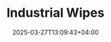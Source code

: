 ---
type: product
layout: product
date: 2025-03-27T13:09:43+04:00
sitemap:
  priority: 1
  changefreq: "weekly"

# SEO metadata
seoTitleSuffix: "Heavy-Duty Shop Towels Near Me"
seoDescription: >-
  Tennessee auto shops trust Industrial Wipes from Nutcracker Pro. 1050 durable, lint-free wipes per roll. Solvent-resistant and cost-effective for mechanics.

# Page content
title: "**Industrial Wipes**"
titlePrefix: "Tennessee’s Go-To for"
description: >-
  Industrial Wipes deliver top performance for Tennessee mechanics. Each roll has 1050 heavy-duty, lint-free wipes that tackle grease and oil. Save 40% over rentals!

# price section
priceSection:
  title: "Unbeatable price"

# benefitsContent
benefitsImages:
  - image: "/images/wipes/product-main.jpg"
    alt: "Industrial Wipes for Tennessee Mechanics"

# benefitsContent
benefitsBlocks:
  - title: "Tennessee Shop Essential"
    text: >-
      Industrial Wipes are perfect for Tennessee auto shops. They clean oil, grease, and fluids fast, keeping dealerships and garages spotless with ease.
  - title: "Strong and Soaky"
    text: >-
      These wipes hold up tough in Tennessee service bays. They soak up spills quick and don’t tear, making cleanup a breeze for mechanics.
  - title: "Works with Solvents"
    text: >-
      Use them with most solvents in Tennessee shops. Industrial Wipes clean tools, surfaces, and gear without breaking down, a mechanic’s dream.
  - title: "Big Savings in Tennessee"
    text: >-
      Get 1050 wipes per roll and cut costs by 40% over rentals. Tennessee shops stock up cheap and keep a steady supply for busy days.
  - title: "No Lint Left Behind"
    text: >-
      Low-lint Industrial Wipes leave Tennessee shop surfaces clean. Perfect for windshields and parts with no mess or residue after wiping.
  - title: "Easy Dispensing"
    text: >-
      Fits Tork dispensers for quick grabs in Tennessee garages. Tear-off design cuts waste and keeps workflows smooth for service pros.
  - title: "Fast Shipping Statewide"
    text: >-
      Tennessee mechanics get Industrial Wipes fast. Our quick delivery keeps your shop stocked for high-volume jobs without delay.
  - title: "Tough for Heavy Use"
    text: >-
      Built to last, these wipes handle Tennessee dealership messes. No shredding, just solid cleaning power for oil and grime every time.
  - title: "Tennessee Mechanic Pick"
    text: >-
      From Memphis to Nashville, Tennessee shops love Industrial Wipes. Affordable, durable, and perfect for daily auto repair needs.

# gallery section
gallery:
  id: "product-gallery"
  items:
    - image: "images/wipes/gallery-4.jpg"
      alt: "Industrial wipes effectively cleaning greasy automotive parts"
    - image: "images/wipes/gallery-5.jpg"
      alt: "Heavy-duty shop wipes in Tork floor dispenser for easy access"
    - image: "images/wipes/gallery-6.jpg"
      alt: "Industrial wipes demonstrating superior absorption of automotive fluids"

# testimonials section
testimonials:
  title: "# Customer reviews"
  items:
    - name: "Chuck"
      text: >-
        These wipes are ace in my Knoxville shop. Grease comes off quick, no tearing, and one roll lasts ages. Beats rental towels by a mile.
    - name: "Becky"
      text: >-
        My Chattanooga crew loves these. They soak up oil fast and hold strong. Bulk roll saves us money, and they’re easy to grab.
    - name: "Wayne"
      text: >-
        Been using these in Memphis. Tough as nails and no lint mess. Shipping’s speedy, so we’re always ready for big jobs.
    - name: "Holly"
      text: >-
        My Nashville garage swears by these wipes. They clean everything—tools, parts, you name it. Cheap and solid, can’t ask for more.
    - name: "Tim"
      text: >-
        In Clarksville, these wipes keep my shop running smooth. Oil spills? Done in a snap. Best deal I’ve found for the quality.
    - name: "Lori"
      text: >-
        My husband’s Murfreesboro shop uses these daily. They scrub grease good and leave no fuzz. Way better than the old rags.
    - name: "Pete"
      text: >-
        These wipes rock in my Jackson bay. Handle tough spills easy and don’t fall apart. Bulk buy keeps costs low for us.
    - name: "Angie"
      text: >-
        I keep these in my Kingsport garage. They wipe down parts clean with no hassle. Fast delivery’s a bonus for busy weeks.
    - name: "Sam"
      text: >-
        My Tennessee shop depends on these. Oil and grime don’t stand a chance, and they’re sturdy. Great value for mechanics.

# FAQ section
faq:
  titleColored: "F.A.Q."
  questions:
    - question: "How tough are Industrial Wipes?"
      answer: >-
        Built for Tennessee auto shops, they stay strong wet or dry. Scrub tools and parts clean without tearing—perfect for heavy jobs.
    - question: "Work with solvents in auto shops?"
      answer: >-
        Yep, they handle degreasers and brake cleaners fine. Tennessee mechanics use them with shop solvents for versatile cleaning.
    - question: "How many wipes per roll?"
      answer: >-
        Each roll’s got 1050 wipes. Tennessee shops get plenty for days of hard use, all at a price that beats rental towels.
    - question: "Safe for delicate surfaces?"
      answer: >-
        Sure are. Low-lint design works on Tennessee shop windshields and interiors, leaving no fibers behind after a wipe-down.
    - question: "What dispenser fits these?"
      answer: >-
        They fit Tork floor stands in Tennessee garages. Easy one-hand pulls and clean tears cut waste and speed up work.
    - question: "Fast shipping to Tennessee?"
      answer: >-
        You bet. Industrial Wipes ship quick across Tennessee, keeping your service center stocked for high-volume days.

---